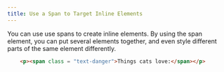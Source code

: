 ```yaml
---
title: Use a Span to Target Inline Elements
---
```

You can use use spans to create inline elements. By using the span element, you can put several elements together, and even style different parts of the same element differently.

```html
    <p><span class = "text-danger">Things cats love:</span></p>
```
